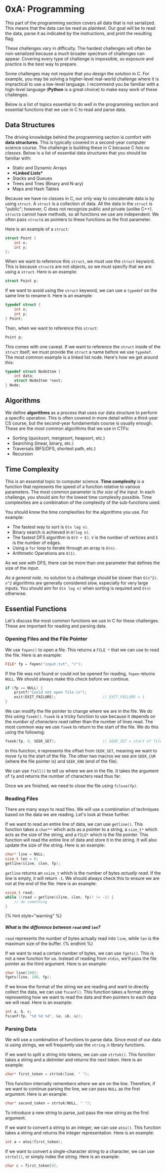 # 0xA: Programming

This part of the programming section covers all data that is not serialized. This means that the data can be read as plaintext. Our goal will be to read the data, parse it as indicated by the instructions, and print the resulting flag.

These challenges vary in difficulty. The hardest challenges will often be non-serialized because a much broader spectrum of challenges can appear. Covering every type of challenge is impossible, so exposure and practice is the best way to prepare.

Some challenges may not require that you design the solution in C. For example, you may be solving a higher-level real-world challenge where it is impractical to use a low-level language. I recommend you be familiar with a high-level language (**Python** is a great choice) to make easy work of these challenges.

Below is a list of topics essential to do well in the programming section and essential functions that we use in C to read and parse data.

## Data Structures

The driving knowledge behind the programming section is comfort with **data structures**. This is typically covered in a second-year computer science course. The challenge is building these in C because C _has no classes_. Below is a list of essential data structures that you should be familiar with:

* Static and Dynamic Arrays
* **\*Linked Lists\***
* Stacks and Queues
* Trees and Tries (Binary and N-ary)
* Maps and Hash Tables

Because we have no classes in C, our only way to concatenate data is by using `struct`. A `struct` is a collection of data. All the data in the `struct` is "public"; however, C does not recognize public and private (unlike C++). `struct`s cannot have methods, so all functions we use are independent. We often pass `struct`s as pointers to these functions as the first parameter.

Here is an example of a `struct`:

```c
struct Point {
    int x;
    int y;
};
```

When we want to reference this `struct`, we must use the `struct` keyword. This is because `struct`s are not objects, so we must specify that we are using a `struct`. Here is an example:

```c
struct Point p;
```

If we want to avoid using the `struct` keyword, we can use a `typedef` on the same line to rename it. Here is an example:

```c
typedef struct {
    int x;
    int y;
} Point;
```

Then, when we want to reference this `struct`:

```c
Point p;
```

This comes with one caveat. If we want to reference the `struct` inside of the `struct` itself, we must provide the `struct` a name before we use `typedef`. The most common example is a linked list node. Here's how we get around this:

```c
typedef struct NodeItem {
    int data;
    struct NodeItem *next;
} Node;
```

## Algorithms

We define **algorithms** as a process that uses our data structure to perform a specific operation. This is often covered in more detail within a third-year CS course, but the second-year fundamentals course is usually enough. These are the most common algorithms that we use in CTFs:

* Sorting (quicksort, mergesort, heapsort, etc.)
* Searching (linear, binary, etc.)
* Traversals (BFS/DFS, shortest path, etc.)
* Recursion

## Time Complexity

This is an essential topic to computer science. **Time complexity** is a function that represents the speed of a function relative to various parameters. The most common parameter is _the size of the input_. In each challenge, you should aim for the lowest time complexity possible. Time complexities are a combination of the complexity of the sub-functions used.

You should know the time complexities for the algorithms you use. For example:

* The fastest way to sort is `O(n log n)`.
* Binary search is achieved in `O(log n)`.
* The fastest DFS algorithm is `O(V + E)`. `V` is the number of vertices and `E` is the number of edges.
* Using a `for` loop to iterate through an array is `O(n)`.
* Arithmetic Operations are `O(1)`.

As we see with DFS, there can be more than one parameter that defines the size of the input.

_As a general note_, no solution to a challenge should be slower than `O(n^2)`. `n^2` algorithms are generally considered slow, especially for very large inputs. You should aim for `O(n log n)` when sorting is required and `O(n)` otherwise.

## Essential Functions

Let's discuss the most common functions we use in C for these challenges. These are important for reading and parsing data.

### Opening Files and the File Pointer

We use `fopen()` to open a file. This returns a `FILE *` that we can use to read the file. Here is an example:

```c
FILE* fp = fopen("input.txt", "r");
```

If the file was not found or could not be opened for reading, `fopen` returns `NULL`. We should always make this check before we continue.

```c
if (fp == NULL) {
    printf("Could not open file.\n");
    exit(EXIT_FAILURE);                     // EXIT_FAILURE = 1
}
```

We can modify the file pointer to change where we are in the file. We do this using `fseek()`. `fseek` is a tricky function to use because it depends on the _number of characters read_ rather than the number of lines read. The most common way we use `fseek` to return to the start of the file. We do this using the following:

```c
fseek(fp, 0, SEEK_SET);                     // SEEK_SET = start of file
```

In this function, `0` represents the offset from `SEEK_SET`, meaning we want to move `fp` to the start of the file. The other two macros we see are `SEEK_CUR` (where the file pointer is) and `SEEK_END` (end of the file).

We can use `ftell()` to tell us where we are in the file. It takes the argument of `fp` and returns the number of characters read thus far.

Once we are finished, we need to close the file using `fclose(fp)`.

### Reading Files

There are many ways to read files. We will use a combination of techniques based on the data we are reading. Let's look at these further.

If we want to read an entire line of data, we can use `getline()`. This function takes a `char**` which acts as a pointer to a string, a `size_t*` which acts as the size of the string, and a `FILE*` which is the file pointer. This function will read the entire line of data and store it in the string. It will also update the size of the string. Here is an example:

```c
char* line = NULL;
size_t len = 0;
getline(&line, &len, fp);
```

`getline` returns an `ssize_t` which is the number of bytes _actually read_. If the line is empty, it will return `-1`. We should always check this to ensure we are not at the end of the file. Here is an example:

```c
ssize_t read;
while ((read = getline(&line, &len, fp)) != -1) {
    // do something
}
```

{% hint style="warning" %}
#### _What is the difference between `read` and `len`?_

`read` represents the number of bytes actually read into `line`, while `len` is the maximum size of the buffer.
{% endhint %}

If we want to read a certain number of bytes, we can use `fgets()`. This is not a new function for us. Instead of reading from `stdin`, we'll pass the file pointer as the third argument. Here is an example:

```c
char line[100];
fgets(line, 100, fp);
```

If we know the format of the string we are reading and want to directly collect the data, we can use `fscanf()`. This function takes a format string representing how we want to read the data and then pointers to each data we will read. Here is an example:

```c
int a, b, c;
fscanf(fp, "%d %d %d", &a, &b, &c);
```

### Parsing Data

We will use a combination of functions to parse data. Since most of our data is using strings, we will frequently use the `string.h` library functions.

If we want to split a string into tokens, we can use `strtok()`. This function takes a string and a delimiter and returns the next token. Here is an example:

```c
char* first_token = strtok(line, " ");
```

This function internally remembers where we are on the line. Therefore, if we want to continue parsing the line, we can pass `NULL` as the first argument. Here is an example:

```c
char* second_token = strtok(NULL, " ");
```

To introduce a new string to parse, just pass the new string as the first argument.

If we want to convert a string to an integer, we can use `atoi()`. This function takes a string and returns the integer representation. Here is an example:

```c
int a = atoi(first_token);
```

If we want to convert a single-character string to a character, we can use `strtol()`, or simply index the string. Here is an example:

```c
char c = first_token[0];
```
